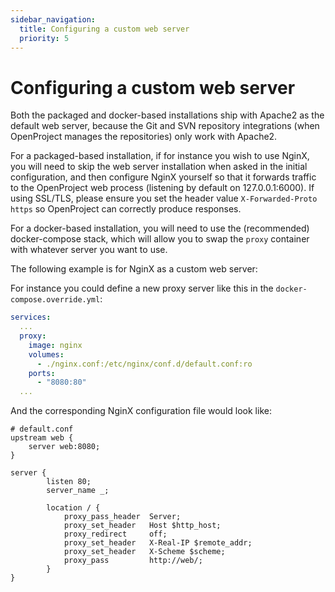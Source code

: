 ```yaml
---
sidebar_navigation:
  title: Configuring a custom web server
  priority: 5
---
```


# Configuring a custom web server

Both the packaged and docker-based installations ship with Apache2 as the default web server, because the Git and SVN repository integrations (when OpenProject manages the repositories) only work with Apache2.

For a packaged-based installation, if for instance you wish to use NginX, you will need to skip the web server installation when asked in the initial configuration, and then configure NginX yourself so that it forwards traffic to the OpenProject web process (listening by default on 127.0.0.1:6000). If using SSL/TLS, please ensure you set the header value `X-Forwarded-Proto https` so OpenProject can correctly produce responses.

For a docker-based installation, you will need to use the (recommended) docker-compose stack, which will allow you to swap the `proxy` container with whatever server you want to use.

The following example is for NginX as a custom web server:

For instance you could define a new proxy server like this in the `docker-compose.override.yml`:

```yaml
services:
  ...
  proxy:
    image: nginx
    volumes:
      - ./nginx.conf:/etc/nginx/conf.d/default.conf:ro
    ports:
      - "8080:80"
  ...
```

And the corresponding NginX configuration file would look like:

```
# default.conf
upstream web {
    server web:8080;
}

server {
        listen 80;
        server_name _;

        location / {
            proxy_pass_header  Server;
            proxy_set_header   Host $http_host;
            proxy_redirect     off;
            proxy_set_header   X-Real-IP $remote_addr;
            proxy_set_header   X-Scheme $scheme;
            proxy_pass         http://web/;
        }
}
```
